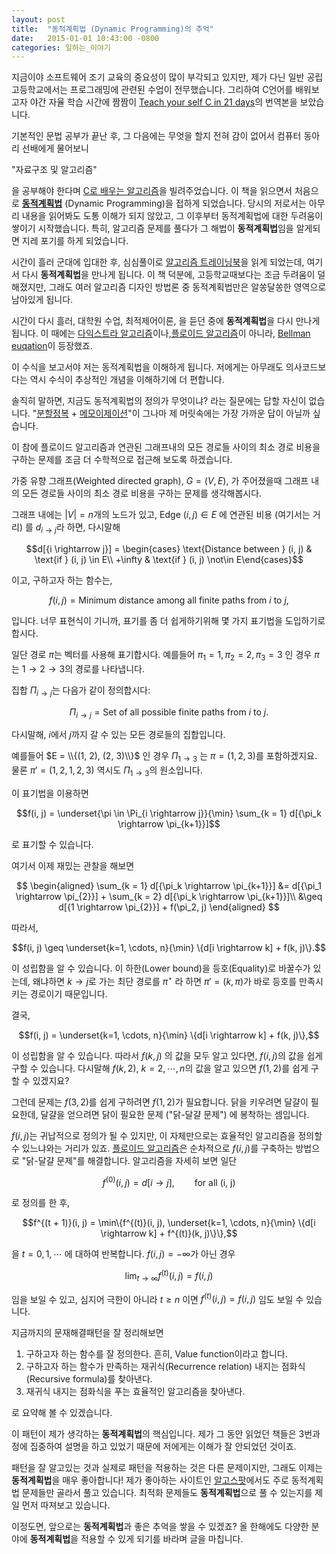 ```yaml
---
layout: post
title:  "동적계획법 (Dynamic Programming)의 추억"
date:   2015-01-01 10:43:00 -0800
categories: 일하는_이야기
---
```

지금이야 소프트웨어 조기 교육의 중요성이 많이 부각되고 있지만, 제가 다닌 일반 공립 고등학교에서는 프로그래밍에 관련된 수업이 전무했습니다.
그리하여 C언어를 배워보고자 야간 자율 학습 시간에 짬짬이 [Teach your self C in 21 days][book:tyc]의 번역본을 보았습니다.

기본적인 문법 공부가 끝난 후, 그 다음에는 무엇을 할지 전혀 감이 없어서 컴퓨터 동아리 선배에게 물어보니

"자료구조 및 알고리즘"

을 공부해야 한다며 [C로 배우는 알고리즘][book:algorithm-in-c]을 빌려주었습니다.
이 책을 읽으면서 처음으로 **[동적계획법][wiki:dp]** (Dynamic Programming)을 접하게 되었습니다.
당시의 저로서는 아무리 내용을 읽어봐도 도통 이해가 되지 않았고, 그 이후부터 동적계획법에 대한 두려움이 쌓이기 시작했습니다.
특히, 알고리즘 문제를 풀다가 그 해법이 **동적계획법**임을 알게되면 지레 포기를 하게 되었습니다.

시간이 흘러 군대에 입대한 후, 심심풀이로 [알고리즘 트레이닝북][book:algorithm-training]을 읽게 되었는데,
여기서 다시 **동적계획법**을 만나게 됩니다.
이 책 덕분에, 고등학교때보다는 조금 두려움이 덜 해졌지만, 그래도 여러 알고리즘 디자인 방법론 중 동적계획법만은 알쏭달쏭한 영역으로 남아있게 됩니다.

시간이 다시 흘러, 대학원 수업, 최적제어이론, 을 듣던 중에 **동적계획법**을 다시 만나게 됩니다.
이 때에는 [다익스트라 알고리즘][wiki:dijkstra]이나,[플로이드 알고리즘][wiki:floyd]이 아니라, [Bellman euqation][wiki:bellman-eq]이 등장했죠.

이 수식을 보고서야 저는 동적계획법을 이해하게 됩니다. 저에게는 아무래도 의사코드보다는 역시 수식이 추상적인 개념을 이해하기에 더 편합니다.

솔직히 말하면, 지금도 동적계획법의 정의가 무엇이냐? 라는 질문에는 답할 자신이 없습니다. "[분할정복][wiki:dq] + [메모이제이션][wiki:memoization]"이 그나마 제 머릿속에는 가장 가까운 답이 아닐까 싶습니다.


이 참에 플로이드 알고리즘과 연관된 그래프내의 모든 경로들 사이의 최소 경로 비용을 구하는 문제를 조금 더 수학적으로 접근해 보도록 하겠습니다.

가중 유향 그래프(Weighted directed graph), $G = (V, E)$, 가 주어졌을때 그래프 내의 모든 경로들 사이의 최소 경로 비용을 구하는 문제를 생각해봅시다.

그래프 내에는 $|V| = n$개의 노드가 있고, Edge $(i, j) \in E$ 에 연관된 비용 (여기서는 거리) 를 $d_{i \rightarrow j}$라 하면,
다시말해

$$d[{i \rightarrow j}] = \begin{cases} \text{Distance between } (i, j) & \text{if } (i, j) \in E\\ +\infty & \text{if } (i, j) \not\in E\end{cases}$$

이고, 구하고자 하는 함수는,

$$f(i, j) = \text{Minimum distance among all finite paths from $i$ to $j$,}$$

입니다. 너무 표현식이 기니까, 표기를 좀 더 쉽게하기위해 몇 가지 표기법을 도입하기로 합시다.

일단 경로 $\pi$는 벡터를 사용해 표기합시다. 예를들어 $\pi_1 = 1, \pi_2 = 2, \pi_3 = 3$ 인 경우 $\pi$는 $1 \rightarrow 2 \rightarrow 3$의 경로를 나타냅니다.

집합 $\Pi_{i \rightarrow j}$는 다음가 같이 정의합시다:

$$\Pi_{i \rightarrow j} = \text{Set of all possible finite paths from $i$ to $j$}.$$

다시말해, $i$에서 $j$까지 갈 수 있는 모든 경로들의 집합입니다.

예를들어 $E = \\{(1, 2), (2, 3)\\}$ 인 경우 $\Pi_{1 \rightarrow 3}$ 는 $\pi = (1, 2, 3)$를 포함하겠지요.
물론 $\pi' = (1, 2, 1, 2, 3)$ 역시도 $\Pi_{1 \rightarrow 3}$의 원소입니다.

이 표기법을 이용하면

$$f(i, j) = \underset{\pi \in \Pi_{i \rightarrow j}}{\min} \sum_{k = 1} d[{\pi_k \rightarrow \pi_{k+1}}]$$

로 표기할 수 있습니다.

여기서 이제 재밌는 관찰을 해보면

$$
\begin{aligned}
\sum_{k = 1} d[{\pi_k \rightarrow \pi_{k+1}}] &= d[{\pi_1 \rightarrow \pi_{2}}] + \sum_{k = 2} d[{\pi_k \rightarrow \pi_{k+1}}]\\
&\geq d[{1 \rightarrow \pi_{2}}] + f(\pi_2, j)
\end{aligned}
$$

따라서,

$$f(i, j) \geq \underset{k=1, \cdots, n}{\min} \{d[i \rightarrow k] + f(k, j)\}.$$

이 성립함을 알 수 있습니다. 이 하한(Lower bound)을 등호(Equality)로 바꿀수가 있는데, 왜냐하면 $k \rightarrow j$로 가는 최단 경로를 $\pi^{\star}$ 라 하면 $\pi' = (k, \pi)$가 바로 등호를
만족시키는 경로이기 때문입니다. 

결국, 

$$f(i, j) = \underset{k=1, \cdots, n}{\min} \{d[i \rightarrow k] + f(k, j)\},$$

이 성립함을 알 수 있습니다.
따라서 $f(k, j)$ 의 값을 모두 알고 있다면, $f(i, j)$의 값을 쉽게 구할 수 있습니다.
다시말해 $f(k, 2)$, $k = 2, \cdots, n$의 값을 알고 있으면 $f(1, 2)$를 쉽게 구할 수 있겠지요?

그런데 문제는 $f(3, 2)$를 쉽게 구하려면 $f(1, 2)$가 필요합니다. 닭을 키우려면 달걀이 필요한데, 달걀을 얻으려면 닭이 필요한 문제 ("닭-달걀 문제") 에 봉착하는 셈입니다.

$f(i, j)$는 귀납적으로 정의가 될 수 있지만, 이 자체만으로는 효율적인 알고리즘을 정의할 수 있느냐와는 거리가 있죠. 
[플로이드 알고리즘][wiki:floyd]은 순차적으로 $f(i, j)$를 구축하는 방법으로 "닭-달걀 문제"를 해결합니다.
알고리즘을 자세히 보면 일단

$$f^{(0)}(i, j) = d[i \rightarrow j], \qquad \text{for all (i, j)}$$

로 정의를 한 후,

$$f^{(t + 1)}(i, j) =  \min\{f^{(t)}(i, j), \underset{k=1, \cdots, n}{\min} \{d[i \rightarrow k] + f^{(t)}(k, j)\}\},$$

을 $t = 0, 1, \cdots$ 에 대하여 반복합니다. $f(i, j) = -\infty$가 아닌 경우 

$$\lim_{t\rightarrow \infty} f^{(t)}(i, j) = f(i,j)$$

임을 보일 수 있고, 심지어 극한이 아니라 $t \geq n$ 이면 $f^{(t)}(i, j) = f(i,j)$ 임도 보일 수 있습니다.

지금까지의 문재해결패턴을 잘 정리해보면

1. 구하고자 하는 함수를 잘 정의한다. 흔히, Value function이라고 합니다.
1. 구하고자 하는 함수가 만족하는 재귀식(Recurrence relation) 내지는 점화식(Recursive formula)를 찾아낸다.
1. 재귀식 내지는 점화식을 푸는 효율적인 알고리즘을 찾아낸다.

로 요약해 볼 수 있겠습니다.

이 패턴이 제가 생각하는 **동적계획법**의 핵심입니다.
제가 그 동안 읽었던 책들은 3번과정에 집중하여 설명을 하고 있었기 때문에 저에게는 이해가 잘 안되었던 것이죠.

패턴을 잘 알고있는 것과 실제로 패턴을 적용하는 것은 다른 문제이지만, 그래도 이제는 **동적계획법**을 매우 좋아합니다!
제가 좋아하는 사이트인 [알고스팟][algospot]에서도 주로 동적계획법 문제들만 골라서 풀고 있습니다.
최적화 문제들도 **동적계획법**으로 풀 수 있는지를 제일 먼저 따져보고 있습니다.

이정도면, 앞으로는 **동적계획법**과 좋은 추억을 쌓을 수 있겠죠?
올 한해에도 다양한 분야에 **동적계획법**을 적용할 수 있게 되기를 바라며 글을 마칩니다.


[book:tyc]: http://www.amazon.com/Sams-Teach-Yourself-Days-Edition/dp/0672324482
[book:algorithm-in-c]: http://www.yes24.com/24/goods/18003?scode=032&OzSrank=1
[wiki:dp]: https://ko.wikipedia.org/wiki/%EB%8F%99%EC%A0%81_%EA%B3%84%ED%9A%8D%EB%B2%95
[book:algorithm-training]: http://www.yes24.com/24/goods/1396784?scode=032&OzSrank=16
[wiki:dijkstra]: https://ko.wikipedia.org/wiki/%EB%8D%B0%EC%9D%B4%ED%81%AC%EC%8A%A4%ED%8A%B8%EB%9D%BC_%EC%95%8C%EA%B3%A0%EB%A6%AC%EC%A6%98
[wiki:floyd]: https://ko.wikipedia.org/wiki/%ED%94%8C%EB%A1%9C%EC%9D%B4%EB%93%9C-%EC%9B%8C%EC%85%9C_%EC%95%8C%EA%B3%A0%EB%A6%AC%EC%A6%98
[wiki:bellman-ford]: https://ko.wikipedia.org/wiki/%EB%B2%A8%EB%A8%BC-%ED%8F%AC%EB%93%9C_%EC%95%8C%EA%B3%A0%EB%A6%AC%EC%A6%98
[wiki:bellman-eq]: https://en.wikipedia.org/wiki/Bellman_equation
[wiki:dq]: https://ko.wikipedia.org/wiki/%EB%B6%84%ED%95%A0_%EC%A0%95%EB%B3%B5_%EC%95%8C%EA%B3%A0%EB%A6%AC%EC%A6%98
[wiki:memoization]: https://ko.wikipedia.org/wiki/%EB%A9%94%EB%AA%A8%EC%9D%B4%EC%A0%9C%EC%9D%B4%EC%85%98
[algospot]: https://algospot.com/